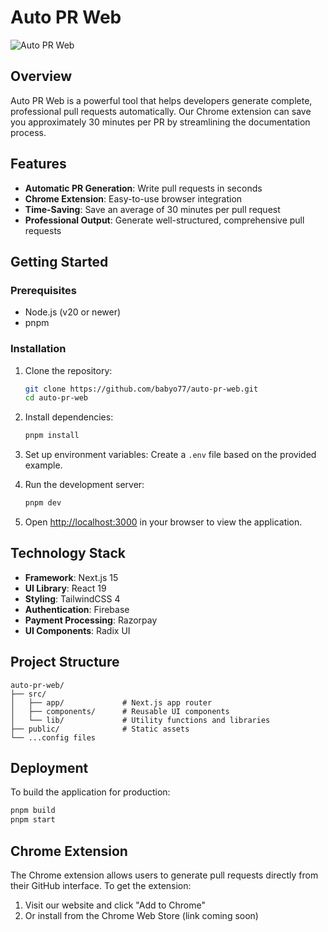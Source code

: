 # Auto PR Web

![Auto PR Web](https://i.pinimg.com/originals/c4/7b/9a/c47b9a94986b92ac592745ad3a1b8815.gif)

## Overview

Auto PR Web is a powerful tool that helps developers generate complete, professional pull requests automatically. Our Chrome extension can save you approximately 30 minutes per PR by streamlining the documentation process.

## Features

- **Automatic PR Generation**: Write pull requests in seconds
- **Chrome Extension**: Easy-to-use browser integration
- **Time-Saving**: Save an average of 30 minutes per pull request
- **Professional Output**: Generate well-structured, comprehensive pull requests

## Getting Started

### Prerequisites

- Node.js (v20 or newer)
- pnpm

### Installation

1. Clone the repository:

   ```bash
   git clone https://github.com/babyo77/auto-pr-web.git
   cd auto-pr-web
   ```

2. Install dependencies:

   ```bash
   pnpm install
   ```

3. Set up environment variables:
   Create a `.env` file based on the provided example.

4. Run the development server:

   ```bash
   pnpm dev
   ```

5. Open [http://localhost:3000](http://localhost:3000) in your browser to view the application.

## Technology Stack

- **Framework**: Next.js 15
- **UI Library**: React 19
- **Styling**: TailwindCSS 4
- **Authentication**: Firebase
- **Payment Processing**: Razorpay
- **UI Components**: Radix UI

## Project Structure

```
auto-pr-web/
├── src/
│   ├── app/             # Next.js app router
│   ├── components/      # Reusable UI components
│   └── lib/             # Utility functions and libraries
├── public/              # Static assets
└── ...config files
```

## Deployment

To build the application for production:

```bash
pnpm build
pnpm start
```

## Chrome Extension

The Chrome extension allows users to generate pull requests directly from their GitHub interface. To get the extension:

1. Visit our website and click "Add to Chrome"
2. Or install from the Chrome Web Store (link coming soon)

